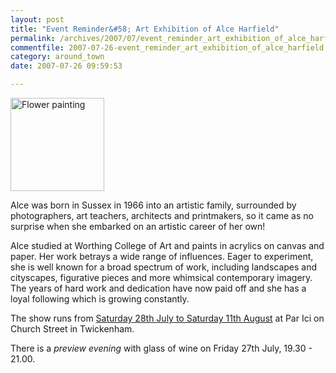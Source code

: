 ```yaml
---
layout: post
title: "Event Reminder&#58; Art Exhibition of Alce Harfield"
permalink: /archives/2007/07/event_reminder_art_exhibition_of_alce_harfield.html
commentfile: 2007-07-26-event_reminder_art_exhibition_of_alce_harfield
category: around_town
date: 2007-07-26 09:59:53

---
```


<a href="/assets/images/2007/alce_harfield.jpg" title="See larger version of - Flower painting"><img src="/assets/images/2007/alce_harfield_thumb.jpg" width="150" height="149" alt="Flower painting" class="photo right" /></a>

Alce was born in Sussex in 1966 into an artistic family, surrounded by photographers, art teachers, architects and printmakers, so it came as no surprise when she embarked on an artistic career of her own!

Alce studied at Worthing College of Art and paints in acrylics on canvas and paper. Her work betrays a wide range of influences. Eager to experiment, she is well known for a broad spectrum of work, including landscapes and cityscapes, figurative pieces and more whimsical contemporary imagery. The years of hard work and dedication have now paid off and she has a loyal following which is growing constantly.

The show runs from [Saturday 28th July to Saturday 11th August](/event/exhibition/200705141668) at Par Ici on Church Street in Twickenham.

There is a *preview evening* with glass of wine on Friday 27th July, 19.30 - 21.00.
